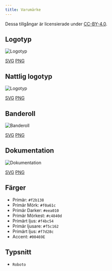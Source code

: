 ```yaml
---
title: Varumärke
---
```


Dessa tillgångar är licensierade under [CC-BY-4.0](https://github.com/LinwoodCloud/Butterfly/blob/develop/BRANDING_LICENSE).

## Logotyp

![Logotyp](/img/logo.svg)

[SVG](/img/logo.svg) [PNG](/img/logo.png)

## Nattlig logotyp

![Logotyp](/img/nightly.svg)

[SVG](/img/nightly.svg) [PNG](/img/nightly.png)

## Banderoll

![Banderoll](/img/banner.svg)

[SVG](/img/banner.svg) [PNG](/img/banner.png)

## Dokumentation

![Dokumentation](/img/docs.svg)

[SVG](/img/docs.svg) [PNG](/img/docs.png)

## Färger

* Primär: `#f2b138`
* Primär Mörk: `#f0a61c`
* Primär Darker: `#eea010`
* Primär Mörkest: `#c4840d`
* Primärt ljus: `#f4bc54`
* Primär ljusare: `#f5c162`
* Primärt ljus: `#f7d28c`
* Accent: `#00469E`

## Typsnitt

* `Roboto`
